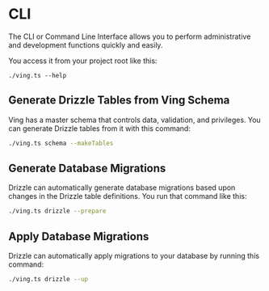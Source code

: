 # CLI

The CLI or Command Line Interface allows you to perform administrative and development functions quickly and easily. 

You access it from your project root like this:

```
./ving.ts --help
```


## Generate Drizzle Tables from Ving Schema

Ving has a master schema that controls data, validation, and privileges. You can generate Drizzle tables from it with this command:

```bash
./ving.ts schema --makeTables
```

## Generate Database Migrations

Drizzle can automatically generate database migrations based upon changes in the Drizzle table definitions. You run that command like this:

```bash
./ving.ts drizzle --prepare
```

## Apply Database Migrations 

Drizzle can automatically apply migrations to your database by running this command:

```bash
./ving.ts drizzle --up
```